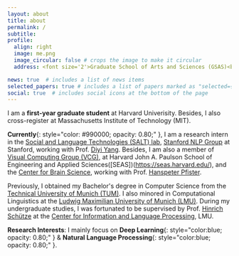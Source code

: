 ```yaml
---
layout: about
title: about
permalink: /
subtitle:
profile:
  align: right
  image: me.png
  image_circular: false # crops the image to make it circular
  address: <font size='2'>Graduate School of Arts and Sciences (GSAS)<br>Harvard Univerisity<br>Cambridge, MA, USA 02138</font>

news: true  # includes a list of news items
selected_papers: true # includes a list of papers marked as "selected={true}"
social: true  # includes social icons at the bottom of the page
--- 
```

I am a **first-year graduate student** at Harvard Univerisity.
Besides, I also cross-register at Massachusetts Institute of Technology (MIT).

**Currently**{: style="color: #990000; opacity: 0.80;" }, I am a research intern in the [Social and Language Technologies (SALT) lab](https://cs.stanford.edu/~diyiy/group.html), 
	[Stanford NLP Group](https://nlp.stanford.edu/) at 
	Stanford, working with Prof.
	[Diyi Yang](https://cs.stanford.edu/~diyiy/index.html).
Besides, I am also a member of 
	[Visual Computing Group (VCG)](https://vcg.seas.harvard.edu/), at 
	Harvard John A. Paulson School of Engineering and Applied Sciences([SEAS])(https://seas.harvard.edu/), and the 
	[Center for Brain Science](https://cbs.fas.harvard.edu/), working with Prof. 
	[Hanspeter Pfister](https://scholar.google.com/citations?user=VWX-GMAAAAAJ&hl=en).
	
Previously, I obtained my Bachelor's degree in Computer Science from the 
	[Technical University of Munich (TUM)](https://www.tum.de/en/). I also minored in Computational Linguistics at the 
	[Ludwig Maximilian University of Munich (LMU)](https://www.lmu.de/en/). During my undergraduate studies, I was fortunated to be supervised by Prof. 
	[Hinrich Schütze](https://scholar.google.com/citations?user=qIL9dWUAAAAJ&hl=en) at the 
	[Center for Information and Language Processing](https://schuetze.cis.lmu.de/), LMU.

**Research Interests**: I mainly focus on 
	**Deep Learning**{: style="color:blue; opacity: 0.80;" } & 
	**Natural Language Processing**{: style="color:blue; opacity: 0.80;" }.
